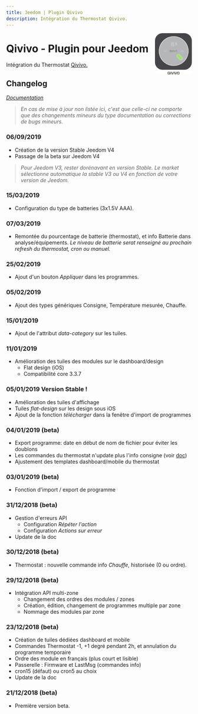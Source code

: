 ```yaml
---
title: Jeedom | Plugin Qivivo
description: Intégration du Thermostat Qivivo.
---
```


<img align="right" src="../images/qivivo_icon.png" width="100">

# Qivivo - Plugin pour Jeedom

Intégration du Thermostat [Qivivo.](https://www.qivivo.com/fr/)

## Changelog

*[Documentation](index.md)*

>*En cas de mise à jour non listée ici, c'est que celle-ci ne comporte que des changements mineurs du type documentation ou corrections de bugs mineurs.*

### 06/09/2019
- Création de la version Stable Jeedom V4
- Passage de la beta sur Jeedom V4
>   *Pour Jeedom V3, rester dorénavant en version Stable. Le market sélectionne automatique la stable V3 ou V4 en fonction de votre version de Jeedom.*

### 15/03/2019
- Configuration du type de batteries (3x1.5V AAA).

### 07/03/2019
- Remontée du pourcentage de batterie (thermostat), et info Batterie dans analyse/équipements.
*Le niveau de batterie serat renseigné au prochain refresh du thermostat, cron ou manuel.*

### 25/02/2019
- Ajout d'un bouton *Appliquer* dans les programmes.

### 05/02/2019
- Ajout des types génériques Consigne, Température mesurée, Chauffe.

### 15/01/2019
- Ajout de l'attribut *data-category* sur les tuiles.

### 11/01/2019
- Amélioration des tuiles des modules sur le dashboard/design
  - Flat design (iOS)
  - Compatibilité core 3.3.7

### 05/01/2019 Version Stable !
- Amélioration des tuiles d'affichage
- Tuiles *flat-design* sur les design sous iOS
- Ajout de la fonction *télécharger* dans la fenêtre d'import de programmes

### 04/01/2019 (beta)
- Export programme: date en début de nom de fichier pour éviter les doublons
- Les commandes du thermostat n'update plus l'info consigne (voir [doc](https://kiboost.github.io/jeedom_docs/plugins/qivivo/fr_FR/#utilisation))
- Ajustement des templates dashboard/mobile du thermostat

### 03/01/2019 (beta)
- Fonction d'import / export de programme

### 31/12/2018 (beta)
- Gestion d'erreurs API
  - Configuration *Répéter l'action*
  - Configuration *Actions sur erreur*
- Update de la doc

### 30/12/2018 (beta)
- Thermostat : nouvelle commande info *Chauffe*, historisée (0 ou ordre).

### 29/12/2018 (beta)
- Intégration API multi-zone
  - Changement des ordres des modules / zones
  - Création, édition, changement de programmes multiple par zone
  - Nommage des modules par zone

### 23/12/2018 (beta)
- Création de tuiles dédiées dashboard et mobile
- Commandes Thermostat -1, +1 degré pendant 2h, et annulation du programme temporaire 
- Ordre des module en français (plus court et lisible)
- Passerelle : Firmware et LastMsg (commandes info)
- cron15 (défaut) ou cron5 au choix
- Update de la doc

### 21/12/2018 (beta)

- Première version beta.
